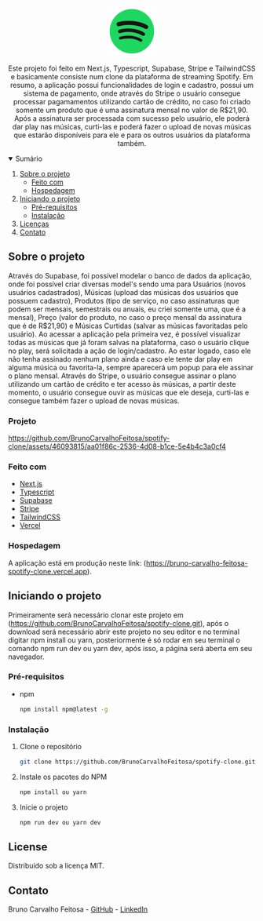 <!-- PROJECT LOGO -->
<br />
<p align="center">
  <a href="https://github.com/BrunoCarvalhoFeitosa/spotify-clone">
    <img src="public\images\fav.png" alt="Logo" width="100" weight="100" />
  </a>

  <p align="center">
    Este projeto foi feito em Next.js, Typescript, Supabase, Stripe e TailwindCSS e basicamente consiste num clone da plataforma de streaming Spotify. Em resumo, a aplicação possui funcionalidades de login e cadastro, possui um sistema de pagamento, onde através do Stripe o usuário consegue processar pagamamentos utilizando cartão de crédito, no caso foi criado somente um produto que é uma assinatura mensal no valor de R$21,90. Após a assinatura ser processada com sucesso pelo usuário, ele poderá dar play nas músicas, curti-las e poderá fazer o upload de novas músicas que estarão disponíveis para ele e para os outros usuários da plataforma também.
</p>

<!-- TABLE OF CONTENTS -->
<details open="open">
  <summary>Sumário</summary>
  <ol>
    <li>
      <a href="#sobre-o-projeto">Sobre o projeto</a>
      <ul>
        <li><a href="#feito-com">Feito com</a></li>
        <li><a href="#hospedagem">Hospedagem</a></li>
      </ul>
    </li>
    <li>
      <a href="#iniciando-o-projeto">Iniciando o projeto</a>
      <ul>
        <li><a href="#pré-requisitos">Pré-requisitos</a></li>
        <li><a href="#instalação">Instalação</a></li>
      </ul>
    </li>
    <li><a href="#license">Licenças</a></li>
    <li><a href="#contato">Contato</a></li>
  </ol>
</details>

<!-- ABOUT THE PROJECT -->
## Sobre o projeto
Através do Supabase, foi possível modelar o banco de dados da aplicação, onde foi possível criar diversas model's sendo uma para Usuários (novos usuários cadastrados), Músicas (upload das músicas dos usuários que possuem cadastro), Produtos (tipo de serviço, no caso assinaturas que podem ser mensais, semestrais ou anuais, eu criei somente uma, que é a mensal), Preço (valor do produto, no caso o preço mensal da assinatura que é de R$21,90) e Músicas Curtidas (salvar as músicas favoritadas pelo usuário). Ao acessar a aplicação pela primeira vez, é possível visualizar todas as músicas que já foram salvas na plataforma, caso o usuário clique no play, será solicitada a ação de login/cadastro. Ao estar logado, caso ele não tenha assinado nenhum plano ainda e caso ele tente dar play em alguma música ou favorita-la, sempre aparecerá um popup para ele assinar o plano mensal. Através do Stripe, o usuário consegue assinar o plano utilizando um cartão de crédito e ter acesso às músicas, a partir deste momento, o usuário consegue ouvir as músicas que ele deseja, curti-las e consegue também fazer o upload de novas músicas.

### Projeto

https://github.com/BrunoCarvalhoFeitosa/spotify-clone/assets/46093815/aa01f86c-2536-4d08-b1ce-5e4b4c3a0cf4

### Feito com

* [Next.js](https://nextjs.org)
* [Typescript](https://www.typescriptlang.org)
* [Supabase](https://github.com/BrunoCarvalhoFeitosa/spotify-clone/assets/46093815/aa01f86c-2536-4d08-b1ce-5e4b4c3a0cf4)
* [Stripe](https://stripe.com/b)
* [TailwindCSS](https://tailwindcss.com)
* [Vercel](https://vercel.com)

### Hospedagem

A aplicação está em produção neste link: (https://bruno-carvalho-feitosa-spotify-clone.vercel.app).

<!-- GETTING STARTED -->
## Iniciando o projeto

Primeiramente será necessário clonar este projeto em (https://github.com/BrunoCarvalhoFeitosa/spotify-clone.git), após o download será necessário abrir este projeto no seu editor e no terminal digitar npm install ou yarn, posteriormente é só rodar em seu terminal o comando npm run dev ou yarn dev, após isso, a página será aberta em seu navegador.

### Pré-requisitos

* npm
  ```sh
  npm install npm@latest -g
  ```

### Instalação

1. Clone o repositório
   ```sh
   git clone https://github.com/BrunoCarvalhoFeitosa/spotify-clone.git
   ```
2. Instale os pacotes do NPM
   ```sh
   npm install ou yarn
   ```
   
3. Inicie o projeto
   ```sh
   npm run dev ou yarn dev
   ```   

<!-- LICENSE -->
## License

Distribuído sob a licença MIT.

<!-- CONTACT -->
## Contato

Bruno Carvalho Feitosa - [GitHub](https://github.com/BrunoCarvalhoFeitosa) - [LinkedIn](https://www.linkedin.com/in/bruno-carvalho-feitosa/)
